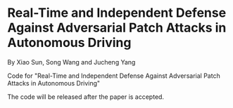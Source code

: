 # Real-Time and Independent Defense Against Adversarial Patch Attacks in Autonomous Driving
By Xiao Sun, Song Wang and Jucheng Yang

Code for "Real-Time and Independent Defense Against Adversarial Patch Attacks in Autonomous Driving"

The code will be released after the paper is accepted.
